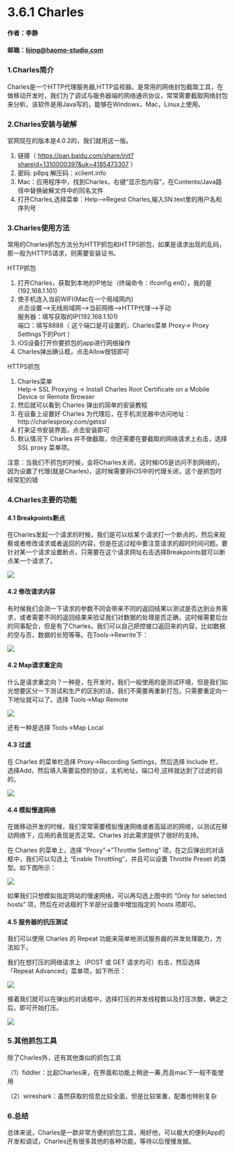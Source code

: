 # 3.6.1 Charles
#### 作者：李静
#### 邮箱：lijing@haomo-studio.com

<h3>1.Charles简介</h3>
<p>Charles是一个HTTP代理服务器,HTTP监视器。是常用的网络封包截取工具，在做移动开发时，我们为了调试与服务器端的网络通讯协议，常常需要截取网络封包来分析。该软件是用Java写的，能够在Windows，Mac，Linux上使用。</p>
<h3>2.Charles安装与破解</h3>
<p>官网现在的版本是4.0.2的，我们就用这一版。</p>
<ol>
<li>链接（ <a href="https://pan.baidu.com/share/init?shareid=1310000397&uk=4185473307">https://pan.baidu.com/share/init?shareid=1310000397&uk=4185473307</a> ）</li>
<li>密码: p8pq 解压码：xclient.info</li>
<li>Mac：应用程序中，找到Charles，右键“显示包内容”，在Contents/Java路径中替换破解文件中的同名文件</li>
<li>打开Charles,选择菜单：Help—>Regest Charles,输入SN.text里的用户名和序列号</li>
</ol>
<h3>3.Charles使用方法</h3>
<p>常用的Charles抓包方法分为HTTP抓包和HTTPS抓包，如果是请求出现的乱码，那一般为HTTPS请求，则需要安装证书。</p>
<p>HTTP抓包</p>
<ol>
<li>打开Charles，获取到本地的IP地址（终端命令：ifconfig en0），我的是(192.168.1.101)</li>
<li>使手机连入当前WIFI(Mac在一个局域网内)<br>
	点击设置—>无线局域网—>当前网络—>HTTP代理—>手动<br>
	服务器：填写获取的IP(192.168.1.101)<br>
	端口：填写8888（ 这个端口是可设置的，Charles菜单 Proxy-> Proxy Settings下的Port ）</li>
<li>iOS设备打开你要抓包的app进行网络操作</li>
<li>Charles弹出确认框，点击Allow按钮即可</li>
</ol>
<p>HTTPS抓包</p>
<ol>
<li>Charles菜单<br>
	 Help-> SSL Proxying -> Install Charles Root Certificate on a Mobile Device or Remote Browser</li>
<li>然后就可以看到 Charles 弹出的简单的安装教程</li>
<li>在设备上设置好 Charles 为代理后，在手机浏览器中访问地址：http://charlesproxy.com/getssl</li>
<li>打来证书安装界面，点击安装即可</li>
<li>默认情况下 Charles 并不做截取，你还需要在要截取的网络请求上右击，选择 SSL proxy 菜单项。</li>
</ol>
注意：当我们不抓包的时候，会将Charles关闭，这时候iOS是访问不到网络的，因为设置了代理(就是Charles)，这时候需要将iOS中的代理关闭，这个是抓包时经常犯的错

<h3>4.Charles主要的功能</h3>
<h4>4.1	Breakpoints断点</h4>
<p>在Charles发起一个请求的时候，我们是可以给某个请求打一个断点的，然后来观察或者修改请求或者返回的内容，但是在这过程中要注意请求的超时时间问题。要针对某一个请求设置断点，只需要在这个请求网址右击选择Breakpoints就可以断点某一个请求了。</p>
<img src="http://upload-images.jianshu.io/upload_images/465386-b2ff9d4778cf10f7.png?imageMogr2/auto-orient/strip%7CimageView2/2/w/1240" data-original-src="http://upload-images.jianshu.io/upload_images/465386-b2ff9d4778cf10f7.png?imageMogr2/auto-orient/strip%7CimageView2/2" class="imagebubble-image">

<h4>4.2 修改请求内容</h4>
<p>有时候我们会测一下请求的参数不同会带来不同的返回结果以测试是否达到业务需求，或者需要不同的返回结果来验证我们对数据的处理是否正确，这时候需要后台的同事配合，但是有了Charles，我们可以自己把控接口返回来的内容，比如数据的空与否，数据的长短等等。在Tools->Rewrite下：</p>
<img src="http://upload-images.jianshu.io/upload_images/465386-9033945516988214.png?imageMogr2/auto-orient/strip%7CimageView2/2/w/1240" data-original-src="http://upload-images.jianshu.io/upload_images/465386-9033945516988214.png?imageMogr2/auto-orient/strip%7CimageView2/2" class="imagebubble-image">

<h4>4.2 Map请求重定向</h4>
<p>什么是请求重定向？一种是，在开发时，我们一般使用的是测试环境，但是我们如光想要区分一下测试和生产的区别的话，我们不需要再重新打包，只需要重定向一下地址就可以了。选择 Tools->Map Remote</p>
<img src="http://upload-images.jianshu.io/upload_images/465386-8e0cab0dc858d6f5.png?imageMogr2/auto-orient/strip%7CimageView2/2/w/1240" data-original-src="http://upload-images.jianshu.io/upload_images/465386-8e0cab0dc858d6f5.png?imageMogr2/auto-orient/strip%7CimageView2/2" class="imagebubble-image" style="opacity: 1;">
<p>还有一种是选择 Tools->Map Local</p>

<h4>4.3	过滤</h4>
<p>在 Charles 的菜单栏选择 Proxy->Recording Settings，然后选择 Include 栏，选择Add，然后填入需要监控的协议，主机地址，端口号,这样就达到了过滤的目的。</p>
<img src="http://upload-images.jianshu.io/upload_images/465386-5a93f2db585b00e7.png?imageMogr2/auto-orient/strip%7CimageView2/2/w/1240" data-original-src="http://upload-images.jianshu.io/upload_images/465386-5a93f2db585b00e7.png?imageMogr2/auto-orient/strip%7CimageView2/2" class="imagebubble-image" style="opacity: 1;">

<h4>4.4 模拟慢速网络</h4>
<p>在做移动开发的时候，我们常常需要模拟慢速网络或者高延迟的网络，以测试在移动网络下，应用的表现是否正常。Charles 对此需求提供了很好的支持。</p>
<p>在 Charles 的菜单上，选择 “Proxy”-&gt;”Throttle Setting” 项，在之后弹出的对话框中，我们可以勾选上 “Enable Throttling”，并且可以设置 Throttle Preset 的类型。如下图所示：</p>
<img src="http://upload-images.jianshu.io/upload_images/465386-1b8022243dcbeb0d.png?imageMogr2/auto-orient/strip%7CimageView2/2/w/1240" data-original-src="http://upload-images.jianshu.io/upload_images/465386-1b8022243dcbeb0d.png?imageMogr2/auto-orient/strip%7CimageView2/2" class="imagebubble-image">
<p>如果我们只想模拟指定网站的慢速网络，可以再勾选上图中的 “Only for selected hosts” 项，然后在对话框的下半部分设置中增加指定的 hosts 项即可。</p>

<h4>4.5 服务器的抗压测试</h4>
<p>我们可以使用 Charles 的 Repeat 功能来简单地测试服务器的并发处理能力，方法如下。</p>
<p>我们在想打压的网络请求上（POST 或 GET 请求均可）右击，然后选择 「Repeat Advanced」菜单项，如下所示：</p>
<img src="http://blog.devtang.com/images/charles-repeat-1.png">
<p>接着我们就可以在弹出的对话框中，选择打压的并发线程数以及打压次数，确定之后，即可开始打压。</p>
<img src="http://blog.devtang.com/images/charles-repeat-2.png">

<h3>5.其他抓包工具</h3>
<p>除了Charles外，还有其他类似的抓包工具
<p>（1）fiddler：比起Charles来，在界面和功能上稍逊一筹,而且mac下一般不能使用</p>
<p>（2）wireshark：虽然获取的信息比较全面，但是比较笨重，配置也特别复杂</p>
</p>

<h3>6.总结</h3>
<p>总体来说，Charles是一款非常方便的抓包工具，用好他，可以极大的便利App的开发和调试，Charles还有很多其他的各种功能，等待以后慢慢发掘。</p>